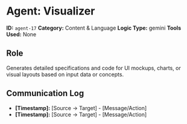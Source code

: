 # Agent: Visualizer

**ID:** `agent-17`
**Category:** Content & Language
**Logic Type:** gemini
**Tools Used:** None

## Role

Generates detailed specifications and code for UI mockups, charts, or visual layouts based on input data or concepts.

## Communication Log

*   **[Timestamp]:** [Source -> Target] - [Message/Action]
*   **[Timestamp]:** [Source -> Target] - [Message/Action]
